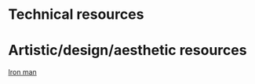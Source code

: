 <h1>  Technical resources </h1>
  
  
  
  
  
  
  
  
<h1> Artistic/design/aesthetic resources </h1>

<p><a href="https://www.youtube.com/watch?v=8ugaeA-nMTc">Iron man</a></p>



